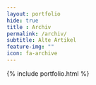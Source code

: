 ```yaml
--- 
layout: portfolio
hide: true
title : Archiv
permalink: /archiv/
subtitle: Alte Artikel
feature-img: ""
icon: fa-archive
---
```


{% include portfolio.html %}
